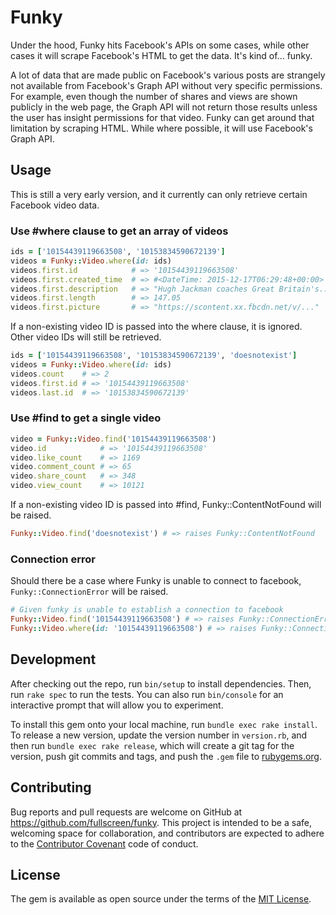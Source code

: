 # Funky

Under the hood, Funky hits Facebook's APIs on some cases, while other cases it will scrape Facebook's HTML to get the data. It's kind of... funky.

A lot of data that are made public on Facebook's various posts are strangely not available from Facebook's Graph API without very specific permissions. For example, even though the number of shares and views are shown publicly in the web page, the Graph API will not return those results unless the user has insight permissions for that video. Funky can get around that limitation by scraping HTML. While where possible, it will use Facebook's Graph API.

## Usage

This is still a very early version, and it currently can only retrieve certain Facebook video data.

### Use #where clause to get an array of videos

```ruby
ids = ['10154439119663508', '10153834590672139']
videos = Funky::Video.where(id: ids)
videos.first.id            # => '10154439119663508'
videos.first.created_time  # => #<DateTime: 2015-12-17T06:29:48+00:00>
videos.first.description   # => "Hugh Jackman coaches Great Britain's..."
videos.first.length        # => 147.05
videos.first.picture       # => "https://scontent.xx.fbcdn.net/v/..."

```

If a non-existing video ID is passed into the where clause, it is ignored. Other video IDs will still be retrieved.

```ruby
ids = ['10154439119663508', '10153834590672139', 'doesnotexist']
videos = Funky::Video.where(id: ids)
videos.count    # => 2
videos.first.id # => '10154439119663508'
videos.last.id  # => '10153834590672139'
```

### Use #find to get a single video

```ruby
video = Funky::Video.find('10154439119663508')
video.id            # => '10154439119663508'
video.like_count    # => 1169
video.comment_count # => 65
video.share_count   # => 348
video.view_count    # => 10121
```

If a non-existing video ID is passed into #find, Funky::ContentNotFound will be raised.

```ruby
Funky::Video.find('doesnotexist') # => raises Funky::ContentNotFound
```

### Connection error

Should there be a case where Funky is unable to connect to facebook, `Funky::ConnectionError` will be raised.

```ruby
# Given funky is unable to establish a connection to facebook
Funky::Video.find('10154439119663508') # => raises Funky::ConnectionError
Funky::Video.where(id: '10154439119663508') # => raises Funky::ConnectionError
```

## Development

After checking out the repo, run `bin/setup` to install dependencies. Then, run `rake spec` to run the tests. You can also run `bin/console` for an interactive prompt that will allow you to experiment.

To install this gem onto your local machine, run `bundle exec rake install`. To release a new version, update the version number in `version.rb`, and then run `bundle exec rake release`, which will create a git tag for the version, push git commits and tags, and push the `.gem` file to [rubygems.org](https://rubygems.org).

## Contributing

Bug reports and pull requests are welcome on GitHub at https://github.com/fullscreen/funky. This project is intended to be a safe, welcoming space for collaboration, and contributors are expected to adhere to the [Contributor Covenant](http://contributor-covenant.org) code of conduct.


## License

The gem is available as open source under the terms of the [MIT License](http://opensource.org/licenses/MIT).

